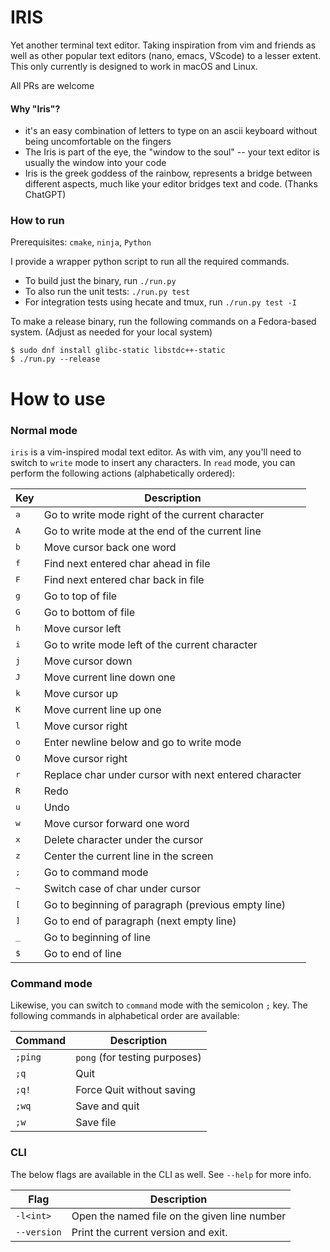# IRIS
Yet another terminal text editor. Taking inspiration from vim and friends as
well as other popular text editors (nano, emacs, VScode) to a lesser extent.
This only currently is designed to work in macOS and Linux.

All PRs are welcome

#### Why "Iris"?
* it's an easy combination of letters to type on an ascii keyboard without being
uncomfortable on the fingers
* The Iris is part of the eye, the "window to the soul" -- your text editor is
usually the window into your code
* Iris is the greek goddess of the rainbow, represents a bridge between
different aspects, much like your editor bridges text and code. (Thanks
ChatGPT)

### How to run
Prerequisites: `cmake`, `ninja`, `Python`

I provide a wrapper python script to run all the required commands.
* To build just the binary, run `./run.py`
* To also run the unit tests: `./run.py test`
* For integration tests using hecate and tmux, run `./run.py test -I`

To make a release binary, run the following commands on a Fedora-based system.
(Adjust as needed for your local system)
```console
$ sudo dnf install glibc-static libstdc++-static
$ ./run.py --release
```

# How to use
### Normal mode
`iris` is a vim-inspired modal text editor. As with vim, any you'll need to
switch to `write` mode to insert any characters. In `read` mode, you can
perform the following actions (alphabetically ordered):

| Key | Description                                                     |
|-----|-----------------------------------------------------------------|
| <kbd>a</kbd>  | Go to write mode right of the current character       |
| <kbd>A</kbd>  | Go to write mode at the end of the current line       |
| <kbd>b</kbd>  | Move cursor back one word                             |
| <kbd>f</kbd>  | Find next entered char ahead in file                  |
| <kbd>F</kbd>  | Find next entered char back in file                   |
| <kbd>g</kbd>  | Go to top of file                                     |
| <kbd>G</kbd>  | Go to bottom of file                                  |
| <kbd>h</kbd>  | Move cursor left                                      |
| <kbd>i</kbd>  | Go to write mode left of the current character        |
| <kbd>j</kbd>  | Move cursor down                                      |
| <kbd>J</kbd>  | Move current line down one                            |
| <kbd>k</kbd>  | Move cursor up                                        |
| <kbd>K</kbd>  | Move current line up one                              |
| <kbd>l</kbd>  | Move cursor right                                     |
| <kbd>o</kbd>  | Enter newline below and go to write mode              |
| <kbd>O</kbd>  | Move cursor right                                     |
| <kbd>r</kbd>  | Replace char under cursor with next entered character |
| <kbd>R</kbd>  | Redo                                                  |
| <kbd>u</kbd>  | Undo                                                  |
| <kbd>w</kbd>  | Move cursor forward one word                          |
| <kbd>x</kbd>  | Delete character under the cursor                     |
| <kbd>z</kbd>  | Center the current line in the screen                 |
| <kbd>;</kbd>  | Go to command mode                                    |
| <kbd>~</Kbd>  | Switch case of char under cursor                      |
| <kbd>[</Kbd>  | Go to beginning of paragraph (previous empty line)    |
| <kbd>]</Kbd>  | Go to end of paragraph (next empty line)              |
| <kbd>_</Kbd>  | Go to beginning of line                               |
| <kbd>$</Kbd>  | Go to end of line                                     |

### Command mode
Likewise, you can switch to `command` mode with the semicolon `;` key. The
following commands in alphabetical order are available:

| Command | Description                   |
|---------|-------------------------------|
| `;ping` | `pong` (for testing purposes) |
| `;q`    | Quit                          |
| `;q!`   | Force Quit without saving     |
| `;wq`   | Save and quit                 |
| `;w`    | Save file                     |

### CLI
The below flags are available in the CLI as well. See `--help` for more info.

| Flag        | Description                                  |
|-------------|----------------------------------------------|
| `-l<int>`   | Open the named file on the given line number |
| `--version` | Print the current version and exit.          |
